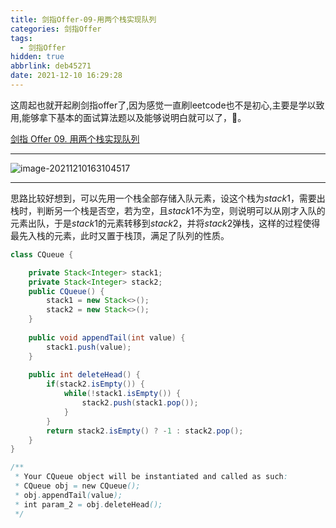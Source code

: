 ```yaml
---
title: 剑指Offer-09-用两个栈实现队列
categories: 剑指Offer
tags:
  - 剑指Offer
hidden: true
abbrlink: deb45271
date: 2021-12-10 16:29:28
---
```


这周起也就开起刷剑指offer了,因为感觉一直刷leetcode也不是初心,主要是学以致用,能够拿下基本的面试算法题以及能够说明白就可以了，💪。

[剑指 Offer 09. 用两个栈实现队列](https://leetcode-cn.com/problems/yong-liang-ge-zhan-shi-xian-dui-lie-lcof/)

<hr/>

![image-20211210163104517](https://gitee.com/cao_ziqiang/img/raw/master/20211210163104.png)

<hr/>

思路比较好想到，可以先用一个栈全部存储入队元素，设这个栈为$stack1$，需要出栈时，判断另一个栈是否空，若为空，且$stack1$不为空，则说明可以从刚才入队的元素出队，于是$stack1$的元素转移到$stack2$，并将$stack2$弹栈，这样的过程使得最先入栈的元素，此时又置于栈顶，满足了队列的性质。

```java
class CQueue {

    private Stack<Integer> stack1;
    private Stack<Integer> stack2;
    public CQueue() {
        stack1 = new Stack<>();
        stack2 = new Stack<>();
    }
    
    public void appendTail(int value) {
        stack1.push(value);
    }
    
    public int deleteHead() {
        if(stack2.isEmpty()) {
            while(!stack1.isEmpty()) {
                stack2.push(stack1.pop());
            }
        }
        return stack2.isEmpty() ? -1 : stack2.pop();
    }
}

/**
 * Your CQueue object will be instantiated and called as such:
 * CQueue obj = new CQueue();
 * obj.appendTail(value);
 * int param_2 = obj.deleteHead();
 */
```

